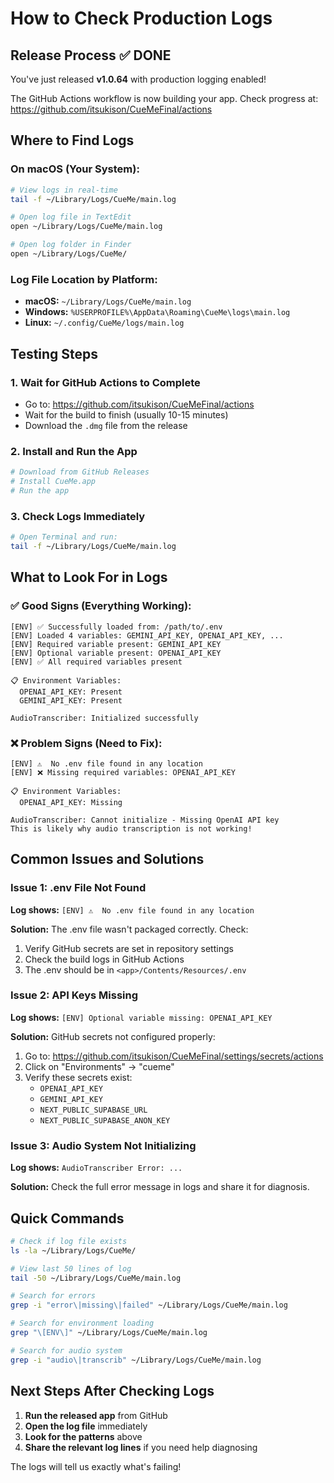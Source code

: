 # How to Check Production Logs

## Release Process ✅ DONE

You've just released **v1.0.64** with production logging enabled!

The GitHub Actions workflow is now building your app. Check progress at:
https://github.com/itsukison/CueMeFinal/actions

## Where to Find Logs

### On macOS (Your System):
```bash
# View logs in real-time
tail -f ~/Library/Logs/CueMe/main.log

# Open log file in TextEdit
open ~/Library/Logs/CueMe/main.log

# Open log folder in Finder
open ~/Library/Logs/CueMe/
```

### Log File Location by Platform:
- **macOS:** `~/Library/Logs/CueMe/main.log`
- **Windows:** `%USERPROFILE%\AppData\Roaming\CueMe\logs\main.log`
- **Linux:** `~/.config/CueMe/logs/main.log`

## Testing Steps

### 1. Wait for GitHub Actions to Complete
- Go to: https://github.com/itsukison/CueMeFinal/actions
- Wait for the build to finish (usually 10-15 minutes)
- Download the `.dmg` file from the release

### 2. Install and Run the App
```bash
# Download from GitHub Releases
# Install CueMe.app
# Run the app
```

### 3. Check Logs Immediately
```bash
# Open Terminal and run:
tail -f ~/Library/Logs/CueMe/main.log
```

## What to Look For in Logs

### ✅ Good Signs (Everything Working):
```
[ENV] ✅ Successfully loaded from: /path/to/.env
[ENV] Loaded 4 variables: GEMINI_API_KEY, OPENAI_API_KEY, ...
[ENV] Required variable present: GEMINI_API_KEY
[ENV] Optional variable present: OPENAI_API_KEY
[ENV] ✅ All required variables present

📋 Environment Variables:
  OPENAI_API_KEY: Present
  GEMINI_API_KEY: Present

AudioTranscriber: Initialized successfully
```

### ❌ Problem Signs (Need to Fix):
```
[ENV] ⚠️  No .env file found in any location
[ENV] ❌ Missing required variables: OPENAI_API_KEY

📋 Environment Variables:
  OPENAI_API_KEY: Missing
  
AudioTranscriber: Cannot initialize - Missing OpenAI API key
This is likely why audio transcription is not working!
```

## Common Issues and Solutions

### Issue 1: .env File Not Found
**Log shows:** `[ENV] ⚠️  No .env file found in any location`

**Solution:** The .env file wasn't packaged correctly. Check:
1. Verify GitHub secrets are set in repository settings
2. Check the build logs in GitHub Actions
3. The .env should be in `<app>/Contents/Resources/.env`

### Issue 2: API Keys Missing
**Log shows:** `[ENV] Optional variable missing: OPENAI_API_KEY`

**Solution:** GitHub secrets not configured properly:
1. Go to: https://github.com/itsukison/CueMeFinal/settings/secrets/actions
2. Click on "Environments" → "cueme"
3. Verify these secrets exist:
   - `OPENAI_API_KEY`
   - `GEMINI_API_KEY`
   - `NEXT_PUBLIC_SUPABASE_URL`
   - `NEXT_PUBLIC_SUPABASE_ANON_KEY`

### Issue 3: Audio System Not Initializing
**Log shows:** `AudioTranscriber Error: ...`

**Solution:** Check the full error message in logs and share it for diagnosis.

## Quick Commands

```bash
# Check if log file exists
ls -la ~/Library/Logs/CueMe/

# View last 50 lines of log
tail -50 ~/Library/Logs/CueMe/main.log

# Search for errors
grep -i "error\|missing\|failed" ~/Library/Logs/CueMe/main.log

# Search for environment loading
grep "\[ENV\]" ~/Library/Logs/CueMe/main.log

# Search for audio system
grep -i "audio\|transcrib" ~/Library/Logs/CueMe/main.log
```

## Next Steps After Checking Logs

1. **Run the released app** from GitHub
2. **Open the log file** immediately
3. **Look for the patterns** above
4. **Share the relevant log lines** if you need help diagnosing

The logs will tell us exactly what's failing!
